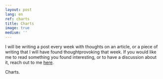 ```yaml
---
layout: post
lang: en
ref: charts
title: Charts
image: true
medium: ''
---
```



I will be writing a post every week with thoughts on an article, or a piece of writing that I will have found thoughtprovoking that week. If you would like me to read something you found interesting, or to have a discussion about it, reach out to me <a href="mailto:tanaka.chingonzo@watsonuniversity.org?Subject=This%20week%20in%20a%20few%20words" target="_top">here</a>.

Charts.

<script src="https://unpkg.com/frappe-charts@0.0.3/dist/frappe-charts.min.iife.js"></script>

  <!--HTML-->
<div id="chart">
  	
</div>

<script type="text/javascript">
import Chart from "frappe-charts/dist/frappe-charts.min.esm"

  let data = {
    labels: ["12am-3am", "3am-6am", "6am-9am", "9am-12pm",
      "12pm-3pm", "3pm-6pm", "6pm-9pm", "9pm-12am"],

    datasets: [
      {
        title: "Some Data", color: "light-blue",
        values: [25, 40, 30, 35, 8, 52, 17, -4]
      },
      {
        title: "Another Set", color: "violet",
        values: [25, 50, -10, 15, 18, 32, 27, 14]
      },
      {
        title: "Yet Another", color: "blue",
        values: [15, 20, -3, -15, 58, 12, -17, 37]
      }
    ]
  };

  let chart = new Chart({
    parent: "#chart", // or a DOM element
    title: "My Awesome Chart",
    data: data,
    type: 'bar', // or 'line', 'scatter', 'pie', 'percentage'
    height: 250
  });
</script>
